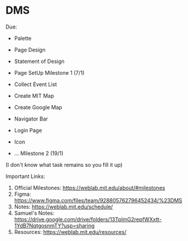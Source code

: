 # DMS

Due:
- Palette
- Page Design
- Statement of Design
- Page SetUp
Milestone 1 (7/1)

- Collect Event List
- Create MIT Map
- Create Google Map

- Navigator Bar
- Login Page
- Icon
- ...
Milestone 2 (19/1)

(I don't know what task remains so you fill it up)

Important Links:
1. Official Milestones: https://weblab.mit.edu/about/#milestones
2. Figma: https://www.figma.com/files/team/928805762796452434/%23DMS
3. Notes: https://weblab.mit.edu/schedule/
4. Samuel's Notes: https://drive.google.com/drive/folders/13TpImG2repfWXxtt-1YdB7NqtgosnmTY?usp=sharing
5. Resources: https://weblab.mit.edu/resources/
